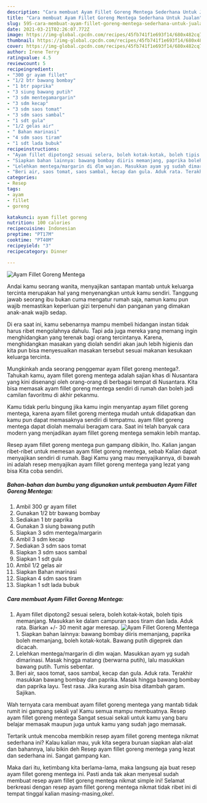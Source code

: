 ```yaml
---
description: "Cara membuat Ayam Fillet Goreng Mentega Sederhana Untuk Jualan"
title: "Cara membuat Ayam Fillet Goreng Mentega Sederhana Untuk Jualan"
slug: 595-cara-membuat-ayam-fillet-goreng-mentega-sederhana-untuk-jualan
date: 2021-03-21T02:26:07.772Z
image: https://img-global.cpcdn.com/recipes/45fb741f1e693f14/680x482cq70/ayam-fillet-goreng-mentega-foto-resep-utama.jpg
thumbnail: https://img-global.cpcdn.com/recipes/45fb741f1e693f14/680x482cq70/ayam-fillet-goreng-mentega-foto-resep-utama.jpg
cover: https://img-global.cpcdn.com/recipes/45fb741f1e693f14/680x482cq70/ayam-fillet-goreng-mentega-foto-resep-utama.jpg
author: Irene Terry
ratingvalue: 4.5
reviewcount: 5
recipeingredient:
- "300 gr ayam fillet"
- "1/2 btr bawang bombay"
- "1 btr paprika"
- "3 siung bawang putih"
- "3 sdm mentegamargarin"
- "3 sdm kecap"
- "3 sdm saos tomat"
- "3 sdm saos sambal"
- "1 sdt gula"
- "1/2 gelas air"
- " Bahan marinasi"
- "4 sdm saos tiram"
- "1 sdt lada bubuk"
recipeinstructions:
- "Ayam fillet dipotong2 sesuai selera, boleh kotak-kotak, boleh tipis memanjang. Masukkan ke dalam campuran saos tiram dan lada. Aduk rata. Biarkan +/- 30 menit agar meresap."
- "Siapkan bahan lainnya: bawang bombay diiris memanjang, paprika boleh memanjang, boleh kotak-kotak. Bawang putih digeprek dan dicacah."
- "Lelehkan mentega/margarin di dlm wajan. Masukkan ayam yg sudah dimarinasi. Masak hingga matang (berwarna putih), lalu masukkan bawang putih. Tumis sebentar."
- "Beri air, saos tomat, saos sambal, kecap dan gula. Aduk rata. Terakhir masukkan bawang bombay dan paprika. Masak hingga bawang bombay dan paprika layu. Test rasa. Jika kurang asin bisa ditambah garam. Sajikan."
categories:
- Resep
tags:
- ayam
- fillet
- goreng

katakunci: ayam fillet goreng 
nutrition: 100 calories
recipecuisine: Indonesian
preptime: "PT17M"
cooktime: "PT40M"
recipeyield: "3"
recipecategory: Dinner

---
```



![Ayam Fillet Goreng Mentega](https://img-global.cpcdn.com/recipes/45fb741f1e693f14/680x482cq70/ayam-fillet-goreng-mentega-foto-resep-utama.jpg)

Andai kamu seorang wanita, menyajikan santapan mantab untuk keluarga tercinta merupakan hal yang menyenangkan untuk kamu sendiri. Tanggung jawab seorang ibu bukan cuma mengatur rumah saja, namun kamu pun wajib memastikan keperluan gizi terpenuhi dan panganan yang dimakan anak-anak wajib sedap.

Di era  saat ini, kamu sebenarnya mampu membeli hidangan instan tidak harus ribet mengolahnya dahulu. Tapi ada juga mereka yang memang ingin menghidangkan yang terenak bagi orang tercintanya. Karena, menghidangkan masakan yang diolah sendiri akan jauh lebih higienis dan kita pun bisa menyesuaikan masakan tersebut sesuai makanan kesukaan keluarga tercinta. 



Mungkinkah anda seorang penggemar ayam fillet goreng mentega?. Tahukah kamu, ayam fillet goreng mentega adalah sajian khas di Nusantara yang kini disenangi oleh orang-orang di berbagai tempat di Nusantara. Kita bisa memasak ayam fillet goreng mentega sendiri di rumah dan boleh jadi camilan favoritmu di akhir pekanmu.

Kamu tidak perlu bingung jika kamu ingin menyantap ayam fillet goreng mentega, karena ayam fillet goreng mentega mudah untuk didapatkan dan kamu pun dapat memasaknya sendiri di tempatmu. ayam fillet goreng mentega dapat diolah memalui beragam cara. Saat ini telah banyak cara modern yang menjadikan ayam fillet goreng mentega semakin lebih mantap.

Resep ayam fillet goreng mentega pun gampang dibikin, lho. Kalian jangan ribet-ribet untuk memesan ayam fillet goreng mentega, sebab Kalian dapat menyajikan sendiri di rumah. Bagi Kamu yang mau menyajikannya, di bawah ini adalah resep menyajikan ayam fillet goreng mentega yang lezat yang bisa Kita coba sendiri.

<!--inarticleads1-->

##### Bahan-bahan dan bumbu yang digunakan untuk pembuatan Ayam Fillet Goreng Mentega:

1. Ambil 300 gr ayam fillet
1. Gunakan 1/2 btr bawang bombay
1. Sediakan 1 btr paprika
1. Gunakan 3 siung bawang putih
1. Siapkan 3 sdm mentega/margarin
1. Ambil 3 sdm kecap
1. Sediakan 3 sdm saos tomat
1. Siapkan 3 sdm saos sambal
1. Siapkan 1 sdt gula
1. Ambil 1/2 gelas air
1. Siapkan  Bahan marinasi
1. Siapkan 4 sdm saos tiram
1. Siapkan 1 sdt lada bubuk




<!--inarticleads2-->

##### Cara membuat Ayam Fillet Goreng Mentega:

1. Ayam fillet dipotong2 sesuai selera, boleh kotak-kotak, boleh tipis memanjang. Masukkan ke dalam campuran saos tiram dan lada. Aduk rata. Biarkan +/- 30 menit agar meresap.
<img src="https://img-global.cpcdn.com/steps/e04d631467b1bd3e/160x128cq70/ayam-fillet-goreng-mentega-langkah-memasak-1-foto.jpg" alt="Ayam Fillet Goreng Mentega">1. Siapkan bahan lainnya: bawang bombay diiris memanjang, paprika boleh memanjang, boleh kotak-kotak. Bawang putih digeprek dan dicacah.
1. Lelehkan mentega/margarin di dlm wajan. Masukkan ayam yg sudah dimarinasi. Masak hingga matang (berwarna putih), lalu masukkan bawang putih. Tumis sebentar.
1. Beri air, saos tomat, saos sambal, kecap dan gula. Aduk rata. Terakhir masukkan bawang bombay dan paprika. Masak hingga bawang bombay dan paprika layu. Test rasa. Jika kurang asin bisa ditambah garam. Sajikan.




Wah ternyata cara membuat ayam fillet goreng mentega yang mantab tidak rumit ini gampang sekali ya! Kamu semua mampu membuatnya. Resep ayam fillet goreng mentega Sangat sesuai sekali untuk kamu yang baru belajar memasak maupun juga untuk kamu yang sudah jago memasak.

Tertarik untuk mencoba membikin resep ayam fillet goreng mentega nikmat sederhana ini? Kalau kalian mau, yuk kita segera buruan siapkan alat-alat dan bahannya, lalu bikin deh Resep ayam fillet goreng mentega yang lezat dan sederhana ini. Sangat gampang kan. 

Maka dari itu, ketimbang kita berlama-lama, maka langsung aja buat resep ayam fillet goreng mentega ini. Pasti anda tak akan menyesal sudah membuat resep ayam fillet goreng mentega nikmat simple ini! Selamat berkreasi dengan resep ayam fillet goreng mentega nikmat tidak ribet ini di tempat tinggal kalian masing-masing,oke!.

